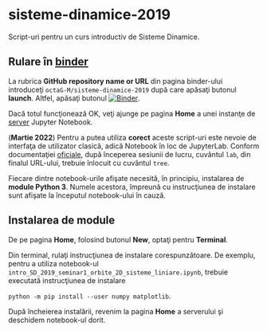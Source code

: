 # sisteme-dinamice-2019
Script-uri pentru un curs introductiv de Sisteme Dinamice.
## Rulare &#238;n [binder](https://mybinder.org/)
La rubrica **GitHub repository name or URL** din pagina binder-ului 
introduce&#355;i ``octaG-M/sisteme-dinamice-2019`` dup&#259; care 
ap&#259;sa&#355;i butonul **launch**. Altfel, ap&#259;sa&#355;i butonul 
[![Binder](https://mybinder.org/badge_logo.svg)](https://mybinder.org/v2/gh/octaG-M/sisteme-dinamice-2019/HEAD).

Dac&#259; totul func&#355;ioneaz&#259; OK, ve&#355;i ajunge pe pagina 
**Home** a unei instan&#355;e de 
[server](https://jupyter-notebook.readthedocs.io/en/stable/notebook.html#starting-the-notebook-server) 
Jupyter Notebook.

(**Martie 2022**) Pentru a putea utiliza **corect** aceste script-uri este nevoie de interfa&#355;a 
de utilizator clasic&#259;, adic&#259; Notebook &#238;n loc de JupyterLab. Conform
documenta&#355;iei [oficiale](https://mybinder.readthedocs.io/en/latest/howto/user_interface.html#classic-notebook-interface),
dup&#259; &#238;nceperea sesiunii de lucru, cuv&#226;ntul ``lab``, din finalul URL-ului,
trebuie &#238;nlocuit cu cuv&#226;ntul ``tree``.

Fiecare dintre notebook-urile afi&#351;ate necesit&#259;, &#238;n 
principiu, instalarea de **module Python 3**. Numele acestora, 
&#238;mpreun&#259; cu instruc&#355;iunea de instalare sunt 
afi&#351;ate la &#238;nceputul notebook-ului &#238;n cauz&#259;.

## Instalarea de module

De pe pagina **Home**, folosind butonul **New**, opta&#355;i pentru 
**Terminal**.

Din terminal, rula&#355;i instruc&#355;iunea de instalare 
corespunz&#259;toare. De exemplu, pentru a utiliza notebook-ul 
``intro_SD_2019_seminar1_orbite_2D_sisteme_liniare.ipynb``, trebuie
executat&#259; instruc&#355;iunea de instalare 

``python -m pip install --user numpy matplotlib``.

Dup&#259; &#238;ncheierea instal&#259;rii, revenim la pagina **Home** 
a serverului &#351;i deschidem notebook-ul dorit.
